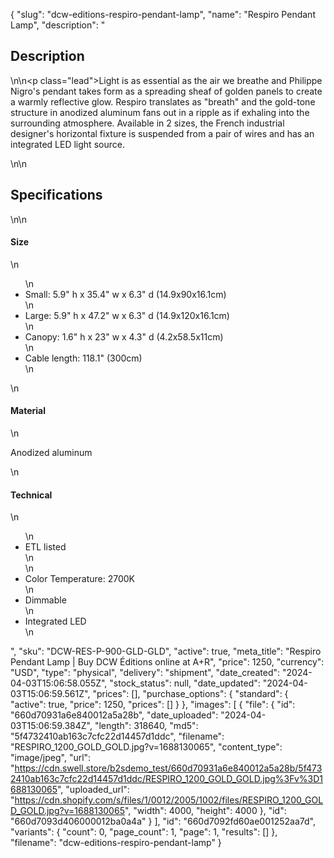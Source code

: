{
  "slug": "dcw-editions-respiro-pendant-lamp",
  "name": "Respiro Pendant Lamp",
  "description": "<h2>Description</h2>\n<!-- split -->\n<p class=\"lead\">Light is as essential as the air we breathe and Philippe Nigro's pendant takes form as a spreading sheaf of golden panels to create a warmly reflective glow. Respiro translates as \"breath\" and the gold-tone structure in anodized aluminum fans out in a ripple as if exhaling into the surrounding atmosphere. Available in 2 sizes, the French industrial designer's horizontal fixture is suspended from a pair of wires and has an integrated LED light source.</p>\n<!-- split -->\n<h2>Specifications</h2>\n<!-- split -->\n<h4>Size</h4>\n<ul>\n<li>Small: 5.9\" h x 35.4\" w x 6.3\" d (14.9x90x16.1cm)</li>\n<li>Large: 5.9\" h x 47.2\" w x 6.3\" d (14.9x120x16.1cm)</li>\n<li>Canopy: 1.6\" h x 23\" w x 4.3\" d (4.2x58.5x11cm)</li>\n<li>Cable length: 118.1\" (300cm)</li>\n</ul>\n<h4>Material</h4>\n<p>Anodized aluminum</p>\n<h4>Technical</h4>\n<ul>\n<li>ETL listed<br>\n</li>\n<li>Color Temperature: 2700K</li>\n<li>Dimmable</li>\n<li>Integrated LED</li>\n</ul>",
  "sku": "DCW-RES-P-900-GLD-GLD",
  "active": true,
  "meta_title": "Respiro Pendant Lamp | Buy DCW Éditions online at A+R",
  "price": 1250,
  "currency": "USD",
  "type": "physical",
  "delivery": "shipment",
  "date_created": "2024-04-03T15:06:58.055Z",
  "stock_status": null,
  "date_updated": "2024-04-03T15:06:59.561Z",
  "prices": [],
  "purchase_options": {
    "standard": {
      "active": true,
      "price": 1250,
      "prices": []
    }
  },
  "images": [
    {
      "file": {
        "id": "660d70931a6e840012a5a28b",
        "date_uploaded": "2024-04-03T15:06:59.384Z",
        "length": 318640,
        "md5": "5f4732410ab163c7cfc22d14457d1ddc",
        "filename": "RESPIRO_1200_GOLD_GOLD.jpg?v=1688130065",
        "content_type": "image/jpeg",
        "url": "https://cdn.swell.store/b2sdemo_test/660d70931a6e840012a5a28b/5f4732410ab163c7cfc22d14457d1ddc/RESPIRO_1200_GOLD_GOLD.jpg%3Fv%3D1688130065",
        "uploaded_url": "https://cdn.shopify.com/s/files/1/0012/2005/1002/files/RESPIRO_1200_GOLD_GOLD.jpg?v=1688130065",
        "width": 4000,
        "height": 4000
      },
      "id": "660d7093d406000012ba0a4a"
    }
  ],
  "id": "660d7092fd60ae001252aa7d",
  "variants": {
    "count": 0,
    "page_count": 1,
    "page": 1,
    "results": []
  },
  "filename": "dcw-editions-respiro-pendant-lamp"
}